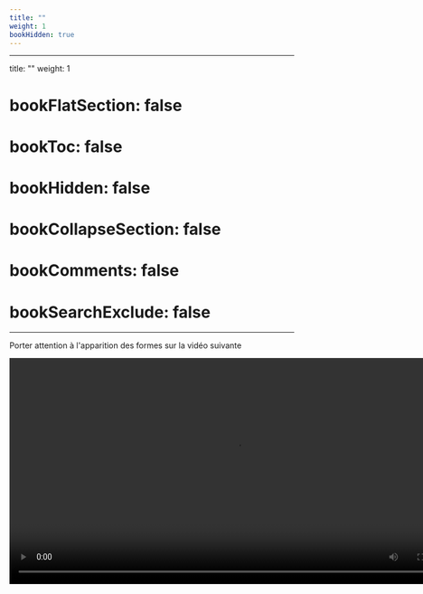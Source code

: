```yaml
---
title: ""
weight: 1
bookHidden: true
---
```



---
title: ""
weight: 1
# bookFlatSection: false
# bookToc: false
# bookHidden: false
# bookCollapseSection: false
# bookComments: false
# bookSearchExclude: false
---


<style>
pre > code {
	-webkit-touch-callout: text;
	-webkit-user-select: text;
	-khtml-user-select: text;
	-moz-user-select: text;
	-ms-user-select: text;
	user-select: text;
}
</style>


Porter attention à l'apparition des formes sur la vidéo suivante

<video width="800px" src="https://ciboulot.ca/cegep/420-4F5-MO/examens/02/application/examen02_01.mp4" type="video/mp4" controls="true">


Qu'est-ce qui explique que la forme apparaisse graduellement sur une fenêtre, alors qu'elle apparaît instantanément sur une autre?


* Choisir la ou les bonnes explications



